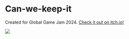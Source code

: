 # Can-we-keep-it

Created for Global Game Jam 2024. [Check it out on itch.io!](https://cooldotty.itch.io/can-we-keep-it)

![](https://raw.githubusercontent.com/KarlTheCool/Can-we-keep-it/main/screenshot2.png)
